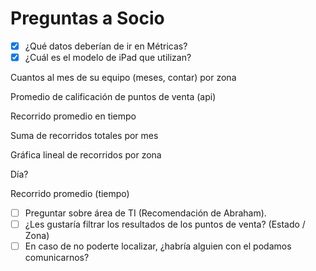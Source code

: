 # Preguntas a Socio

- [x]  ¿Qué datos deberían de ir en Métricas?
- [x]  ¿Cuál es el modelo de iPad que utilizan?

 Cuantos al mes de su equipo (meses, contar) por zona

Promedio de calificación de puntos de venta (api)

Recorrido promedio en tiempo

Suma de recorridos totales por mes

Gráfica lineal de recorridos por zona

Día?

Recorrido promedio (tiempo)

- [ ]  Preguntar sobre área de TI (Recomendación de Abraham).
- [ ]  ¿Les gustaría filtrar los resultados de los puntos de venta? (Estado / Zona)
- [ ]  En caso de no poderte localizar, ¿habría alguien con el podamos comunicarnos?